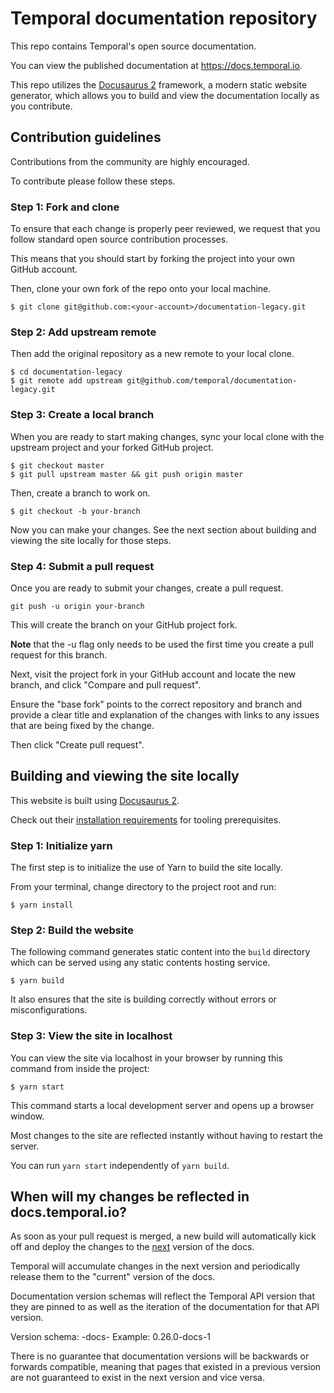 # Temporal documentation repository

This repo contains Temporal's open source documentation.

You can view the published documentation at https://docs.temporal.io.

This repo utilizes the [Docusaurus 2](https://v2.docusaurus.io/) framework, a modern static website generator, which allows you to build and view the documentation locally as you contribute.

## Contribution guidelines

Contributions from the community are highly encouraged.

To contribute please follow these steps.

### Step 1: Fork and clone

To ensure that each change is properly peer reviewed, we request that you follow standard open source contribution processes.

This means that you should start by forking the project into your own GitHub account.

Then, clone your own fork of the repo onto your local machine.

```
$ git clone git@github.com:<your-account>/documentation-legacy.git
```

### Step 2: Add upstream remote

Then add the original repository as a new remote to your local clone.

```
$ cd documentation-legacy
$ git remote add upstream git@github.com/temporal/documentation-legacy.git
```

### Step 3: Create a local branch

When you are ready to start making changes, sync your local clone with the upstream project and your forked GitHub project.

```
$ git checkout master
$ git pull upstream master && git push origin master
```

Then, create a branch to work on.

```
$ git checkout -b your-branch
```

Now you can make your changes. See the next section about building and viewing the site locally for those steps.

### Step 4: Submit a pull request

Once you are ready to submit your changes, create a pull request.

```
git push -u origin your-branch
```

This will create the branch on your GitHub project fork.

**Note** that the -u flag only needs to be used the first time you create a pull request for this branch.

Next, visit the project fork in your GitHub account and locate the new branch, and click "Compare and pull request".

Ensure the "base fork" points to the correct repository and branch and provide a clear title and explanation of the changes with links to any issues that are being fixed by the change.

Then click "Create pull request".

## Building and viewing the site locally

This website is built using [Docusaurus 2](https://v2.docusaurus.io/).

Check out their [installation requirements](https://v2.docusaurus.io/docs/installation#requirements) for tooling prerequisites.

### Step 1: Initialize yarn

The first step is to initialize the use of Yarn to build the site locally.

From your terminal, change directory to the project root and run:

```
$ yarn install
```

### Step 2: Build the website

The following command generates static content into the `build` directory which can be served using any static contents hosting service.

```
$ yarn build
```

It also ensures that the site is building correctly without errors or misconfigurations.

### Step 3: View the site in localhost

You can view the site via localhost in your browser by running this command from inside the project:

```
$ yarn start
```

This command starts a local development server and opens up a browser window.

Most changes to the site are reflected instantly without having to restart the server.

You can run `yarn start` independently of `yarn build`.

## When will my changes be reflected in docs.temporal.io?

As soon as your pull request is merged, a new build will automatically kick off and deploy the changes to the [next](https://docs.temporal.io/docs/next/) version of the docs.

Temporal will accumulate changes in the next version and periodically release them to the "current" version of the docs.

Documentation version schemas will reflect the Temporal API version that they are pinned to as well as the iteration of the documentation for that API version.

Version schema: <temporal api version>-docs-<docs version>
Example: 0.26.0-docs-1

There is no guarantee that documentation versions will be backwards or forwards compatible, meaning that pages that existed in a previous version are not guaranteed to exist in the next version and vice versa.
